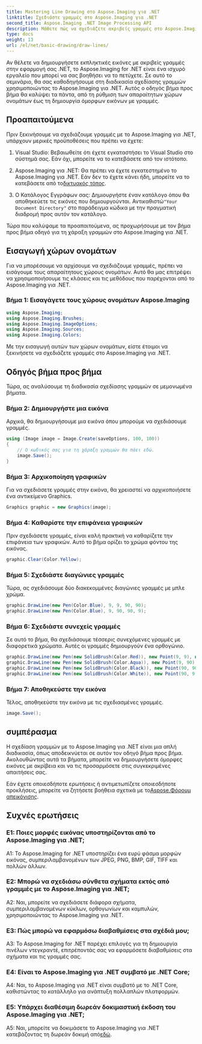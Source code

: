 ```yaml
---
title: Mastering Line Drawing στο Aspose.Imaging για .NET
linktitle: Σχεδιάστε γραμμές στο Aspose.Imaging για .NET
second_title: Aspose.Imaging .NET Image Processing API
description: Μάθετε πώς να σχεδιάζετε ακριβείς γραμμές στο Aspose.Imaging για .NET. Αυτός ο οδηγός βήμα προς βήμα καλύπτει τη δημιουργία εικόνων, το σχέδιο γραμμών και πολλά άλλα.
type: docs
weight: 13
url: /el/net/basic-drawing/draw-lines/
---
```

Αν θέλετε να δημιουργήσετε εκπληκτικές εικόνες με ακριβείς γραμμές στην εφαρμογή σας .NET, το Aspose.Imaging for .NET είναι ένα ισχυρό εργαλείο που μπορεί να σας βοηθήσει να το πετύχετε. Σε αυτό το σεμινάριο, θα σας καθοδηγήσουμε στη διαδικασία σχεδίασης γραμμών χρησιμοποιώντας το Aspose.Imaging για .NET. Αυτός ο οδηγός βήμα προς βήμα θα καλύψει τα πάντα, από τη ρύθμιση των απαραίτητων χώρων ονομάτων έως τη δημιουργία όμορφων εικόνων με γραμμές.

## Προαπαιτούμενα

Πριν ξεκινήσουμε να σχεδιάζουμε γραμμές με το Aspose.Imaging για .NET, υπάρχουν μερικές προϋποθέσεις που πρέπει να έχετε:

1. Visual Studio: Βεβαιωθείτε ότι έχετε εγκαταστήσει το Visual Studio στο σύστημά σας. Εάν όχι, μπορείτε να το κατεβάσετε από τον ιστότοπο.

2.  Aspose.Imaging για .NET: Θα πρέπει να έχετε εγκατεστημένο το Aspose.Imaging για .NET. Εάν δεν το έχετε κάνει ήδη, μπορείτε να το κατεβάσετε από το[δικτυακός τόπος](https://releases.aspose.com/imaging/net/).

3. Ο Κατάλογος Εγγράφων σας: Δημιουργήστε έναν κατάλογο όπου θα αποθηκεύετε τις εικόνες που δημιουργούνται. Αντικαθιστώ`"Your Document Directory"` στο παράδειγμα κώδικα με την πραγματική διαδρομή προς αυτόν τον κατάλογο.

Τώρα που καλύψαμε τα προαπαιτούμενα, ας προχωρήσουμε με τον βήμα προς βήμα οδηγό για τη χάραξη γραμμών στο Aspose.Imaging για .NET.

## Εισαγωγή χώρων ονομάτων

Για να μπορέσουμε να αρχίσουμε να σχεδιάζουμε γραμμές, πρέπει να εισάγουμε τους απαραίτητους χώρους ονομάτων. Αυτό θα μας επιτρέψει να χρησιμοποιήσουμε τις κλάσεις και τις μεθόδους που παρέχονται από το Aspose.Imaging για .NET. 

### Βήμα 1: Εισαγάγετε τους χώρους ονομάτων Aspose.Imaging

```csharp
using Aspose.Imaging;
using Aspose.Imaging.Brushes;
using Aspose.Imaging.ImageOptions;
using Aspose.Imaging.Sources;
using Aspose.Imaging.Colors;
```

Με την εισαγωγή αυτών των χώρων ονομάτων, είστε έτοιμοι να ξεκινήσετε να σχεδιάζετε γραμμές στο Aspose.Imaging για .NET.

## Οδηγός βήμα προς βήμα

Τώρα, ας αναλύσουμε τη διαδικασία σχεδίασης γραμμών σε μεμονωμένα βήματα.

### Βήμα 2: Δημιουργήστε μια εικόνα

Αρχικά, θα δημιουργήσουμε μια εικόνα όπου μπορούμε να σχεδιάσουμε γραμμές.

```csharp
using (Image image = Image.Create(saveOptions, 100, 100))
{
    // Ο κωδικός σας για τη χάραξη γραμμών θα πάει εδώ.
    image.Save();
}
```

### Βήμα 3: Αρχικοποίηση γραφικών

Για να σχεδιάσετε γραμμές στην εικόνα, θα χρειαστεί να αρχικοποιήσετε ένα αντικείμενο Graphics.

```csharp
Graphics graphic = new Graphics(image);
```

### Βήμα 4: Καθαρίστε την επιφάνεια γραφικών

Πριν σχεδιάσετε γραμμές, είναι καλή πρακτική να καθαρίζετε την επιφάνεια των γραφικών. Αυτό το βήμα ορίζει το χρώμα φόντου της εικόνας.

```csharp
graphic.Clear(Color.Yellow);
```

### Βήμα 5: Σχεδιάστε διαγώνιες γραμμές

Τώρα, ας σχεδιάσουμε δύο διακεκομμένες διαγώνιες γραμμές με μπλε χρώμα.

```csharp
graphic.DrawLine(new Pen(Color.Blue), 9, 9, 90, 90);
graphic.DrawLine(new Pen(Color.Blue), 9, 90, 90, 9);
```

### Βήμα 6: Σχεδιάστε συνεχείς γραμμές

Σε αυτό το βήμα, θα σχεδιάσουμε τέσσερις συνεχόμενες γραμμές με διαφορετικά χρώματα. Αυτές οι γραμμές δημιουργούν ένα ορθογώνιο.

```csharp
graphic.DrawLine(new Pen(new SolidBrush(Color.Red)), new Point(9, 9), new Point(9, 90));
graphic.DrawLine(new Pen(new SolidBrush(Color.Aqua)), new Point(9, 90), new Point(90, 90));
graphic.DrawLine(new Pen(new SolidBrush(Color.Black)), new Point(90, 90), new Point(90, 9));
graphic.DrawLine(new Pen(new SolidBrush(Color.White)), new Point(90, 9), new Point(9, 9));
```

### Βήμα 7: Αποθηκεύστε την εικόνα

Τέλος, αποθηκεύστε την εικόνα με τις σχεδιασμένες γραμμές.

```csharp
image.Save();
```

## συμπέρασμα

Η σχεδίαση γραμμών με το Aspose.Imaging για .NET είναι μια απλή διαδικασία, όπως αποδεικνύεται σε αυτόν τον οδηγό βήμα προς βήμα. Ακολουθώντας αυτά τα βήματα, μπορείτε να δημιουργήσετε όμορφες εικόνες με ακρίβεια και να τις προσαρμόσετε στις συγκεκριμένες απαιτήσεις σας.

 Εάν έχετε οποιεσδήποτε ερωτήσεις ή αντιμετωπίζετε οποιεσδήποτε προκλήσεις, μπορείτε να ζητήσετε βοήθεια σχετικά με το[Aspose.Φόρουμ απεικόνισης](https://forum.aspose.com/).

## Συχνές ερωτήσεις

### Ε1: Ποιες μορφές εικόνας υποστηρίζονται από το Aspose.Imaging για .NET;

A1: Το Aspose.Imaging for .NET υποστηρίζει ένα ευρύ φάσμα μορφών εικόνας, συμπεριλαμβανομένων των JPEG, PNG, BMP, GIF, TIFF και πολλών άλλων.

### Ε2: Μπορώ να σχεδιάσω σύνθετα σχήματα εκτός από γραμμές με το Aspose.Imaging για .NET;

A2: Ναι, μπορείτε να σχεδιάσετε διάφορα σχήματα, συμπεριλαμβανομένων κύκλων, ορθογωνίων και καμπυλών, χρησιμοποιώντας το Aspose.Imaging για .NET.

### Ε3: Πώς μπορώ να εφαρμόσω διαβαθμίσεις στα σχέδιά μου;

A3: Το Aspose.Imaging for .NET παρέχει επιλογές για τη δημιουργία πινέλων ντεγκραντέ, επιτρέποντάς σας να εφαρμόσετε διαβαθμίσεις στα σχήματα και τις γραμμές σας.

### Ε4: Είναι το Aspose.Imaging για .NET συμβατό με .NET Core;

A4: Ναι, το Aspose.Imaging για .NET είναι συμβατό με το .NET Core, καθιστώντας το κατάλληλο για ανάπτυξη πολλαπλών πλατφορμών.

### Ε5: Υπάρχει διαθέσιμη δωρεάν δοκιμαστική έκδοση του Aspose.Imaging για .NET;

 A5: Ναι, μπορείτε να δοκιμάσετε το Aspose.Imaging για .NET κατεβάζοντας τη δωρεάν δοκιμή από[εδώ](https://releases.aspose.com/).